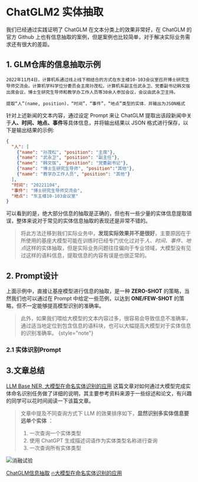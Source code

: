 # ChatGLM2 实体抽取

<show-structure depth="2" />

我们已经通过实践证明了 ChatGLM 在文本分类上的效果非常好，在 ChatGLM 的官方 Github 上也有信息抽取的案例，但是案例也比较简单，对于解决实际业务需求还有很大的差距。


## 1. GLM仓库的信息抽取示例


```Text
2022年11月4日，计算机系通过线上线下相结合的方式在东主楼10-103会议室召开博士研究生导师交流会。计算机学科学位分委员会主席孙茂松，计算机系副主任武永卫、党委副书记韩文弢出席会议，博士生研究生导师和教学办工作人员等30余人参加会议，会议由武永卫主持。

提取“人”(name, position)，“时间”，“事件”，“地点”类型的实体．并输出为JSON格式
```

针对上述新闻的文本内容，通过设定 Prompt 来让 ChatGLM 提取出该段新闻中关于**人、时间、地点、事件**等具体信息，并将输出结果以 JSON 格式进行保存，以下是输出结果的示例:

```json
{
  "人": [
    {"name": "孙茂松", "position": "主席"},
    {"name": "武永卫", "position": "副主任"},
    {"name": "韩文弢", "position": "党委副书记"},
    {"name": "博士生研究生导师", "position":"其他"},
    {"name": "教学办工作人员", "position": "其他"}
  ],
  "时间": "20221104",
  "事件": "博士研究生导师交流会",
  "地点": "东主楼10-103会议室"
}
```

可以看到的是，绝大部分信息的抽取是正确的，但也有一些少量的实体信息提取错误，整体来说对于常见的实体信息抽取的表现还是非常不错的。

> 将此方法迁移到我们实际业务中，**发现实际效果并不是很好**，主要原因在于所使用的基座大模型可能在训练时已经专门优化过对于*人、时间、事件、地点*这样的实体抽取，但是实际业务问题往往偏向于专业领域，大模型没有见过这样的语料信息，提取信息的内容有误是也很正常的。

## 2. Prompt设计

上面示例中，直接让基座模型进行信息的抽取，是一种 **ZERO-SHOT** 的策略，当然我们也可以通过在 Prompt 中给定一些范例，以达到 **ONE/FEW-SHOT** 的策略，但不一定能够提高模型识别的准确率。

> 此外，如果我们喂给大模型的文本内容过多，很容易会导致信息不准确率，通过适当地定位到包含信息的语料块，也可以大幅提高大模型对于实体信息的识别准确率。
{style="note"}

### 2.1 实体识别Prompt



## 3.文章总结

[LLM Base NER, 大模型在命名实体识别的应用](https://zhuanlan.zhihu.com/p/657982188) 这篇文章对如何通过大模型完成实体命名识别任务做了详细的说明，其主要参考资料来源于一些综述和论文，有兴趣的同学可以花时间阅读一下该篇文章。

> 文章中提及不同查询方式下 LLM 的效果排序如下，**显然识别多实体信息要远单个实体** ：
> 
> 1. 一次查询一个实体类型
> 2. 使用 ChatGPT 生成描述词语作为实体类型名称进行查询
> 3. 一次查询所有实体类型


![消融试验](https://pic2.zhimg.com/80/v2-81edc405bae74ab9edbd168a081c77ed_720w.webp)


<seealso>
<category ref="ref_github">
    <a href="https://github.com/THUDM/ChatGLM-6B">ChatGLM信息抽取</a>
</category>
<category ref="ref_docs">
    <a href="https://zhuanlan.zhihu.com/p/657982188">🔥大模型在命名实体识别的应用</a>
</category>
</seealso>


